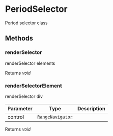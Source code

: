 # PeriodSelector

Period selector class

## Methods

### renderSelector

renderSelector elements

Returns *void*

### renderSelectorElement

renderSelector div

| Parameter | Type | Description |
|------|------|-------------|
| control |  [`RangeNavigator`](./api-rangeNavigator.html) | <br> |

Returns *void*
